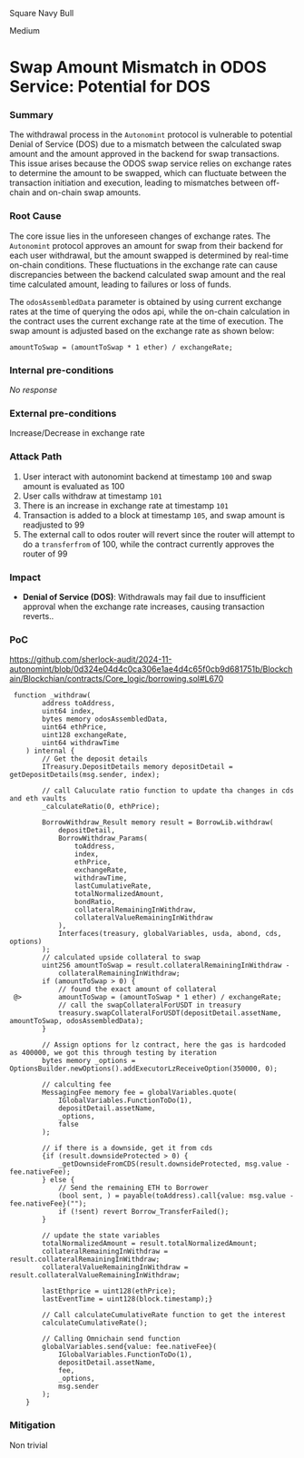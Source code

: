 Square Navy Bull

Medium

# Swap Amount Mismatch in ODOS Service: Potential for DOS

### Summary

The withdrawal process in the ``Autonomint`` protocol is vulnerable to potential Denial of Service (DOS) due to a mismatch between the calculated swap amount and the amount approved in the backend for swap transactions. This issue arises because the ODOS swap service relies on exchange rates to determine the amount to be swapped, which can fluctuate between the transaction initiation and execution, leading to mismatches between off-chain and on-chain swap amounts.

### Root Cause

The core issue lies in the unforeseen changes of exchange rates. The ``Autonomint`` protocol approves an amount for swap from their backend for each user withdrawal, but the amount swapped is determined by real-time on-chain conditions. These fluctuations in the exchange rate can cause discrepancies between the backend calculated swap amount and the real time calculated amount, leading to failures or loss of funds.

The ``odosAssembledData`` parameter is obtained by using current exchange rates at the time of querying the odos api, while the on-chain calculation in the contract uses the current exchange rate at the time of execution. The swap amount is adjusted based on the exchange rate as shown below:
```solidity
amountToSwap = (amountToSwap * 1 ether) / exchangeRate;
```

### Internal pre-conditions

_No response_

### External pre-conditions
Increase/Decrease in exchange rate



### Attack Path
1. User interact with autonomint backend at timestamp `100` and swap amount is evaluated as 100
2. User calls withdraw at timestamp `101` 
3. There is an increase in exchange rate at timestamp `101`
4. Transaction is added to a block at timestamp `105`, and swap amount is readjusted to 99
5. The external call to odos router will revert since the router will attempt to do a `transferfrom` of 100, while the contract currently approves the router of 99




### Impact

- **Denial of Service (DOS)**: Withdrawals may fail due to insufficient approval when the exchange rate increases, causing transaction reverts..

### PoC

https://github.com/sherlock-audit/2024-11-autonomint/blob/0d324e04d4c0ca306e1ae4d4c65f0cb9d681751b/Blockchain/Blockchian/contracts/Core_logic/borrowing.sol#L670
```solidity
 function _withdraw(
        address toAddress,
        uint64 index,
        bytes memory odosAssembledData,
        uint64 ethPrice,
        uint128 exchangeRate,
        uint64 withdrawTime
    ) internal {
        // Get the deposit details
        ITreasury.DepositDetails memory depositDetail = getDepositDetails(msg.sender, index);

        // call Caluculate ratio function to update tha changes in cds and eth vaults
        _calculateRatio(0, ethPrice);

        BorrowWithdraw_Result memory result = BorrowLib.withdraw(
            depositDetail,
            BorrowWithdraw_Params(
                toAddress,
                index,
                ethPrice,
                exchangeRate,
                withdrawTime,
                lastCumulativeRate,
                totalNormalizedAmount,
                bondRatio,
                collateralRemainingInWithdraw,
                collateralValueRemainingInWithdraw
            ),
            Interfaces(treasury, globalVariables, usda, abond, cds, options)
        );
        // calculated upside collateral to swap
        uint256 amountToSwap = result.collateralRemainingInWithdraw -
            collateralRemainingInWithdraw;
        if (amountToSwap > 0) {
            // found the exact amount of collateral
 @>         amountToSwap = (amountToSwap * 1 ether) / exchangeRate;
            // call the swapCollateralForUSDT in treasury
            treasury.swapCollateralForUSDT(depositDetail.assetName, amountToSwap, odosAssembledData);
        }

        // Assign options for lz contract, here the gas is hardcoded as 400000, we got this through testing by iteration
        bytes memory _options = OptionsBuilder.newOptions().addExecutorLzReceiveOption(350000, 0);

        // calculting fee
        MessagingFee memory fee = globalVariables.quote(
            IGlobalVariables.FunctionToDo(1),
            depositDetail.assetName,
            _options,
            false
        );

        // if there is a downside, get it from cds
        {if (result.downsideProtected > 0) {
            _getDownsideFromCDS(result.downsideProtected, msg.value - fee.nativeFee);
        } else {
            // Send the remaining ETH to Borrower
            (bool sent, ) = payable(toAddress).call{value: msg.value - fee.nativeFee}("");
            if (!sent) revert Borrow_TransferFailed();
        }

        // update the state variables
        totalNormalizedAmount = result.totalNormalizedAmount;
        collateralRemainingInWithdraw = result.collateralRemainingInWithdraw;
        collateralValueRemainingInWithdraw = result.collateralValueRemainingInWithdraw;

        lastEthprice = uint128(ethPrice);
        lastEventTime = uint128(block.timestamp);}

        // Call calculateCumulativeRate function to get the interest
        calculateCumulativeRate();

        // Calling Omnichain send function
        globalVariables.send{value: fee.nativeFee}(
            IGlobalVariables.FunctionToDo(1),
            depositDetail.assetName,
            fee,
            _options,
            msg.sender
        );
    }
```

### Mitigation

Non trivial